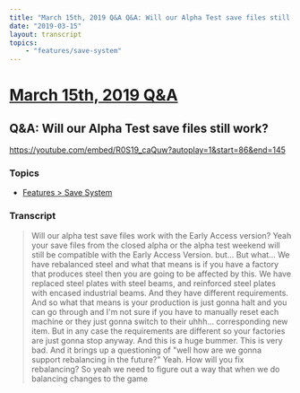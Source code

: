 ```yaml
---
title: "March 15th, 2019 Q&A Q&A: Will our Alpha Test save files still work?"
date: "2019-03-15"
layout: transcript
topics:
    - "features/save-system"
---
```

# [March 15th, 2019 Q&A](../2019-03-15.md)
## Q&A: Will our Alpha Test save files still work?
https://youtube.com/embed/R0S19_caQuw?autoplay=1&start=86&end=145

### Topics
* [Features > Save System](../topics/features/save-system.md)

### Transcript

> Will our alpha test save files work with the Early Access version? Yeah your save files from the closed alpha or the alpha test weekend will still be compatible with the Early Access Version. but... But what... We have rebalanced steel and what that means is if you have a factory that produces steel then you are going to be affected by this. We have replaced steel plates with steel beams, and reinforced steel plates with encased industrial beams. And they have different requirements. And so what that means is your production is just gonna halt and you can go through and I'm not sure if you have to manually reset each machine or they just gonna switch to their uhhh... corresponding new item. But in any case the requirements are different so your factories are just gonna stop anyway. And this is a huge bummer. This is very bad. And it brings up a questioning of &quot;well how are we gonna support rebalancing in the future?&quot; Yeah. How will you fix rebalancing? So yeah we need to figure out a way that when we do balancing changes to the game
